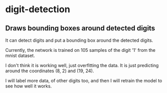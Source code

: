 # digit-detection
## Draws bounding boxes around detected digits

It can detect digits and put a bounding box around the detected digits.

Currently, the network is trained on 105 samples of the digit '1' from the mnist dataset.

I don't think it is working well, just overfitting the data. It is just predicting around the coordinates (8, 2) and (19, 24).

I will label more data, of other digits too, and then I will retrain the model to see how well it works.

